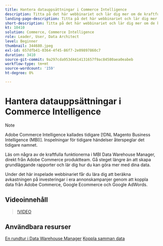 ```yaml
---
title: Hantera datauppsättningar i Commerce Intelligence
description: Titta på det här webbinariet och lär dig mer om de kraftfulla funktionerna i Commerce Intelligence Data Warehouse Manager.
landing-page-description: Titta på det här webbinariet och lär dig mer om de kraftfulla funktionerna i Commerce Intelligence Data Warehouse Manager.
short-description: Titta på det här webbinariet och lär dig mer om de kraftfulla funktionerna i Commerce Intelligence Data Warehouse Manager.
kt: 10410
solution: Commerce, Commerce Intelligence
role: Leader, User, Data Architect
level: Beginner
thumbnail: 344680.jpeg
exl-id: 657dfb41-0364-4f45-86f7-2e09897860c7
duration: 3410
source-git-commit: 9a297cda953d4414131657f9ac84580aea0eabeb
workflow-type: tm+mt
source-wordcount: '159'
ht-degree: 0%

---
```


# Hantera datauppsättningar i Commerce Intelligence

>[!NOTE]
>
>Adobe Commerce Intelligence kallades tidigare [!DNL Magento Business Intelligence (MBI)]. Inspelningar för tidigare händelser återspeglar det tidigare namnet.

Läs om några av de kraftfulla funktionerna i MBI Data Warehouse Manager, direkt från Adobe Commerce produktteam. Gå steget längre än att skapa grundläggande rapporter och lär dig hur du kan göra mer med dina data.

Under det här inspelade webbinariet får du lära dig att beräkna avkastningen på investeringar i era annonskampanjer genom att koppla data från Adobe Commerce, Google Ecommerce och Google AdWords.

## Videoinnehåll

>[!VIDEO](https://video.tv.adobe.com/v/344680?quality=12&learn=on)

## Användbara resurser

[En rundtur i Data Warehouse Manager](https://experienceleague.adobe.com/docs/commerce-business-intelligence/mbi/analyze/warehouse-manager/tour-dwm.html?lang=sv-SE)
[Koppla samman data](https://experienceleague.adobe.com/docs/commerce-business-intelligence/mbi/analyze/connecting/connecting-data.html?lang=sv-SE)
